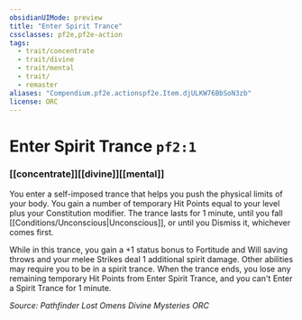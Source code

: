 ```yaml
---
obsidianUIMode: preview
title: "Enter Spirit Trance"
cssclasses: pf2e,pf2e-action
tags:
  - trait/concentrate
  - trait/divine
  - trait/mental
  - trait/
  - remaster
aliases: "Compendium.pf2e.actionspf2e.Item.djULKW76BbSoN3zb"
license: ORC
---
```

# Enter Spirit Trance `pf2:1`

### [[concentrate]][[divine]][[mental]]






You enter a self-imposed trance that helps you push the physical limits of your body. You gain a number of temporary Hit Points equal to your level plus your Constitution modifier. The trance lasts for 1 minute, until you fall [[Conditions/Unconscious|Unconscious]], or until you Dismiss it, whichever comes first.

While in this trance, you gain a +1 status bonus to Fortitude and Will saving throws and your melee Strikes deal 1 additional spirit damage. Other abilities may require you to be in a spirit trance. When the trance ends, you lose any remaining temporary Hit Points from Enter Spirit Trance, and you can't Enter a Spirit Trance for 1 minute.

*Source: Pathfinder Lost Omens Divine Mysteries*
*ORC*